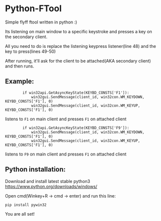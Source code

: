 # Python-FTool
Simple flyff ftool written in python :)

Its listening on main window to a specific keystroke and presses a key on the secondary client.

All you need to do is replace the listening keypress listener(line 48) and the key to press(lines 49-50)

After running, it'll ask for the client to be attached(AKA secondary client) and then runs.

## Example:
```
        if win32api.GetAsyncKeyState(KEYBD_CONSTS['F1']):
            win32gui.SendMessage(client_id, win32con.WM_KEYDOWN, KEYBD_CONSTS['F1'], 0)
            win32gui.SendMessage(client_id, win32con.WM_KEYUP, KEYBD_CONSTS['F1'], 0)
```
listens to `F1` on main client and presses `F1` on attached client

```
        if win32api.GetAsyncKeyState(KEYBD_CONSTS['F9']):
            win32gui.SendMessage(client_id, win32con.WM_KEYDOWN, KEYBD_CONSTS['F1'], 0)
            win32gui.SendMessage(client_id, win32con.WM_KEYUP, KEYBD_CONSTS['F1'], 0)
```
listens to `F9` on main client and presses `F1` on attached client

## Python installation:

Download and install latest stable python3
https://www.python.org/downloads/windows/

Open cmd(Winkey+R -> cmd -> enter) and run this line:
```
pip install pywin32
```
You are all set!

